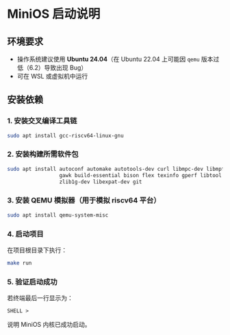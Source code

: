 # MiniOS 启动说明

## 环境要求

- 操作系统建议使用 **Ubuntu 24.04**（在 Ubuntu 22.04 上可能因 `qemu` 版本过低（6.2）导致出现 Bug）
- 可在 WSL 或虚拟机中运行

## 安装依赖

### 1. 安装交叉编译工具链

```bash
sudo apt install gcc-riscv64-linux-gnu
```

### 2. 安装构建所需软件包

```bash
sudo apt install autoconf automake autotools-dev curl libmpc-dev libmpfr-dev libgmp-dev \
                 gawk build-essential bison flex texinfo gperf libtool patchutils bc \
                 zlib1g-dev libexpat-dev git
```

### 3. 安装 QEMU 模拟器（用于模拟 riscv64 平台）

```bash
sudo apt install qemu-system-misc
```

### 4. 启动项目

在项目根目录下执行：

```bash
make run
```

### 5. 验证启动成功

若终端最后一行显示为：

```
SHELL >
```

说明 MiniOS 内核已成功启动。
